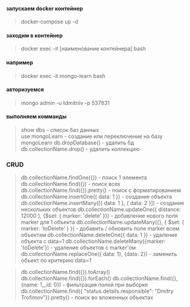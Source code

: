 #### запускаем docker контейнер
> docker-compose up -d

#### заходим в контейнер
> docker exec -it [наименование контейнера] bash

#### например 
> docker exec -it mongo-learn bash

#### авторизуемся
> mongo admin -u tdmitriiv -p 537831

#### выполняем комманды
> show dbs - список баз данных  
> use mongoLearn - создание или переключение на базу mongoLearn
> db.dropDatabase() - удалить бд
> db.collectionName.drop() - удалить коллекцию

### CRUD
> db.collectionName.findOne({}) - поиск 1 элемента
> db.collectionName.find({}) - поиск всех
> db.collectionName.find({}).pretty() - поиск с форматированием
> db.collectionName.insertOne({ data: 1 }) - создание объекта
> db.collectionName.insertMany([{ data: 1 }, { data: 2 }]) - создание нескольких объектов
> db.collectionName.updateOne({ distance: 12000 }, {$set: { marker: 'delete' }}) - добавление нового поля marker для 1 объекта
> db.collectionName.updateMany({}, { $set: { marker: 'toDelete' } }) - добавить / обновить поле marker всем объектам
> db.collectionName.deleteOne({ data: 1 }) - удаление объекта с data=1
> db.collectionName.deleteMany({marker: 'toDelete'}) - удаление объектов с marker'ом
> db.collectionName.replaceOne({ data: 1}, {data: 2}) - заменить объект по критерию data=1

> db.collectionName.find({}).toArray()
> db.collectionName.find({}).forEach()
> db.collectionName.find({}, {name: 1,_id: 0}) - фильтрация полей при выборке
> db.collectionName.find({ "status.details.responsible": "Dmitry Trofimov"}).pretty() - поиск во вложенных объектах


